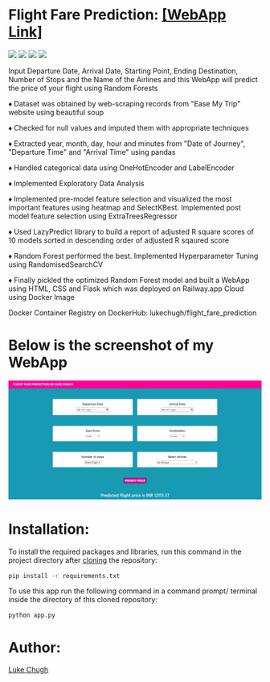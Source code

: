 # Flight Fare Prediction: [[WebApp Link]](https://lukechugh-flight-fare-prediction-webapp.up.railway.app/)

![](https://img.shields.io/badge/python-3.7-blueviolet)
![](https://img.shields.io/badge/scikit--learn-0.24.1-blue)
![](https://img.shields.io/badge/Frontend-HTML/CSS-fuchsia)
![](https://img.shields.io/badge/flask-2.1.2-aquamarine)

Input Departure Date, Arrival Date, Starting Point, Ending Destination, Number of Stops and the Name of the Airlines and this WebApp will predict the price of your flight using Random Forests

♦ Dataset was obtained by web-scraping records from "Ease My Trip" website using beautiful soup

♦ Checked for null values and imputed them with appropriate techniques

♦ Extracted year, month, day, hour and minutes from "Date of Journey", "Departure Time" and "Arrival Time" using pandas 

♦ Handled categorical data using OneHotEncoder and LabelEncoder

♦ Implemented Exploratory Data Analysis

♦ Implemented pre-model feature selection and visualized the most important features using heatmap and SelectKBest. Implemented post model feature selection using ExtraTreesRegressor

♦ Used LazyPredict library to build a report of adjusted R square scores of 10 models sorted in descending order of adjusted R sqaured score

♦ Random Forest performed the best. Implemented Hyperparameter Tuning using RandomisedSearchCV

♦ Finally pickled the optimized Random Forest model and built a WebApp using HTML, CSS and Flask which was deployed on Railway.app Cloud using Docker Image

Docker Container Registry on DockerHub: lukechugh/flight_fare_prediction

# Below is the screenshot of my WebApp

![Capture](https://github.com/luke-chugh/Flight-Price-Prediction-WebApp/blob/main/screenshots/1.png)

# Installation:
To install the required packages and libraries, run this command in the project directory after [cloning](https://www.howtogeek.com/451360/how-to-clone-a-github-repository/) the repository:
```bash
pip install -r requirements.txt
```
To use this app run the following command in a command prompt/ terminal inside the directory of this cloned repository:
```
python app.py
```
# Author:
[Luke Chugh](https://www.linkedin.com/in/luke-chugh-2b2043181/)
